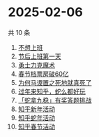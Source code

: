 # 2025-02-06

共 10 条

<!-- BEGIN ZHIHUSEARCH -->
<!-- 最后更新时间 Thu Feb 06 2025 02:14:32 GMT+0800 (China Standard Time) -->
1. [不想上班](https://www.zhihu.com/search?q=不想上班)
1. [节后上班第一天](https://www.zhihu.com/search?q=节后上班第一天)
1. [勇士力克魔术](https://www.zhihu.com/search?q=勇士力克魔术)
1. [春节档票房破60亿](https://www.zhihu.com/search?q=春节档票房破60亿)
1. [为何马谡置之死地就真死了](https://www.zhihu.com/search?q=为何马谡置之死地就真死了)
1. [过年来知乎，蛇么都好玩](https://www.zhihu.com/search?q=过年来知乎，蛇么都好玩)
1. [「蛇拿九稳」有奖答题挑战](https://www.zhihu.com/search?q=「蛇拿九稳」有奖答题挑战)
1. [知乎新年活动](https://www.zhihu.com/search?q=知乎新年活动)
1. [知乎蛇年活动](https://www.zhihu.com/search?q=知乎蛇年活动)
1. [知乎春节活动](https://www.zhihu.com/search?q=知乎春节活动)
<!-- END ZHIHUSEARCH -->
